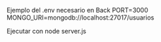 Ejemplo del .env necesario en Back
PORT=3000
MONGO_URI=mongodb://localhost:27017/usuarios

Ejecutar con 
node server.js